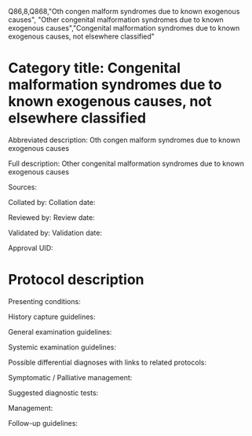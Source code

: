 Q86,8,Q868,"Oth congen malform syndromes due to known exogenous causes", "Other congenital malformation syndromes due to known exogenous causes","Congenital malformation syndromes due to known exogenous causes, not elsewhere classified"
# Category title: Congenital malformation syndromes due to known exogenous causes, not elsewhere classified

Abbreviated description: Oth congen malform syndromes due to known exogenous causes

Full description: Other congenital malformation syndromes due to known exogenous causes

Sources:

Collated by:
Collation date:

Reviewed by:
Review date:

Validated by:
Validation date:

Approval UID:

# Protocol description

Presenting conditions:

History capture guidelines:

General examination guidelines:

Systemic examination guidelines:

Possible differential diagnoses with links to related protocols:

Symptomatic / Palliative management:

Suggested diagnostic tests:

Management:

Follow-up guidelines:
